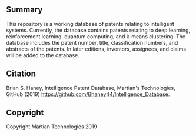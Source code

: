 Summary
---

This repository is a working database of patents relating to intelligent systems. Currently, the database contains patents relating to deep learning, reinforcement learning, quantum computing, and k-means clustering. The database includes the patent number, title, classification numbers, and abstracts of the patents. In later editions, inventors, assignees, and claims will be added to the database.

Citation
---
Brian S. Haney, Intelligence Patent Database, Martian's Technologies, GitHub (2019) https://github.com/Bhaney44/Intelligence_Database.

Copyright
---
Copyright Martian Technologies 2019
